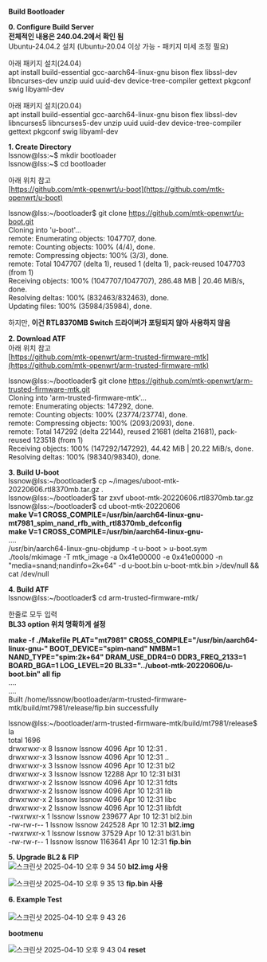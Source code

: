 **Build Bootloader**

**0\. Configure Build Server**  
**전체적인 내용은 240.04.2에서 확인 됨**  
Ubuntu-24.04.2 설치 (Ubuntu-20.04 이상 가능 \- 패키지 미세 조정 필요)

아래 패키지 설치(24.04)  
apt install build-essential gcc-aarch64-linux-gnu bison flex libssl-dev libncurses-dev unzip uuid uuid-dev device-tree-compiler gettext pkgconf swig libyaml-dev

아래 패키지 설치(20.04)  
apt install build-essential gcc-aarch64-linux-gnu bison flex libssl-dev libncurses5 libncurses5-dev unzip uuid uuid-dev device-tree-compiler gettext pkgconf swig libyaml-dev

**1\. Create Directory**  
lssnow@lss:\~$ mkdir bootloader  
lssnow@lss:\~$ cd bootloader

아래 위치 참고  
[https://github.com/mtk-openwrt/u-boot](https://github.com/mtk-openwrt/u-boot)

lssnow@lss:\~/bootloader$ git clone https://github.com/mtk-openwrt/u-boot.git  
Cloning into 'u-boot'...  
remote: Enumerating objects: 1047707, done.  
remote: Counting objects: 100% (4/4), done.  
remote: Compressing objects: 100% (3/3), done.  
remote: Total 1047707 (delta 1), reused 1 (delta 1), pack-reused 1047703 (from 1\)  
Receiving objects: 100% (1047707/1047707), 286.48 MiB | 20.46 MiB/s, done.  
Resolving deltas: 100% (832463/832463), done.  
Updating files: 100% (35984/35984), done.

하지만, **이건 RTL8370MB Switch 드라이버가 포팅되지 않아 사용하지 않음**

**2\. Download ATF**  
아래 위치 참고  
[https://github.com/mtk-openwrt/arm-trusted-firmware-mtk](https://github.com/mtk-openwrt/arm-trusted-firmware-mtk)

lssnow@lss:\~/bootloader$ git clone https://github.com/mtk-openwrt/arm-trusted-firmware-mtk.git  
Cloning into 'arm-trusted-firmware-mtk'...  
remote: Enumerating objects: 147292, done.  
remote: Counting objects: 100% (23774/23774), done.  
remote: Compressing objects: 100% (2093/2093), done.  
remote: Total 147292 (delta 22144), reused 21681 (delta 21681), pack-reused 123518 (from 1\)  
Receiving objects: 100% (147292/147292), 44.42 MiB | 20.22 MiB/s, done.  
Resolving deltas: 100% (98340/98340), done.

**3\. Build U-boot**  
lssnow@lss:\~/bootloader$ cp \~/images/uboot-mtk-20220606.rtl8370mb.tar.gz .  
lssnow@lss:\~/bootloader$ tar zxvf uboot-mtk-20220606.rtl8370mb.tar.gz  
lssnow@lss:\~/bootloader$ cd uboot-mtk-20220606  
**make V=1 CROSS\_COMPILE=/usr/bin/aarch64-linux-gnu- mt7981\_spim\_nand\_rfb\_with\_rtl8370mb\_defconfig**  
**make V=1 CROSS\_COMPILE=/usr/bin/aarch64-linux-gnu-**  
….  
 /usr/bin/aarch64-linux-gnu-objdump \-t u-boot \> u-boot.sym  
  ./tools/mkimage \-T mtk\_image \-a 0x41e00000 \-e 0x41e00000 \-n "media=snand;nandinfo=2k+64" \-d u-boot.bin u-boot-mtk.bin \>/dev/null  && cat /dev/null

**4\. Build ATF**  
lssnow@lss:\~/bootloader$ cd arm-trusted-firmware-mtk/

한줄로 모두 입력  
**BL33 option 위치 명확하게 설정**

**make \-f ./Makefile PLAT="mt7981" CROSS\_COMPILE="/usr/bin/aarch64-linux-gnu-" BOOT\_DEVICE="spim-nand" NMBM=1 NAND\_TYPE="spim:2k+64" DRAM\_USE\_DDR4=0 DDR3\_FREQ\_2133=1 BOARD\_BGA=1 LOG\_LEVEL=20 BL33="../uboot-mtk-20220606/u-boot.bin"  all fip**  
….  
….  
Built /home/lssnow/bootloader/arm-trusted-firmware-mtk/build/mt7981/release/fip.bin successfully

lssnow@lss:\~/bootloader/arm-trusted-firmware-mtk/build/mt7981/release$ la  
total 1696  
drwxrwxr-x 8 lssnow lssnow    4096 Apr 10 12:31 .  
drwxrwxr-x 3 lssnow lssnow    4096 Apr 10 12:31 ..  
drwxrwxr-x 3 lssnow lssnow    4096 Apr 10 12:31 bl2  
drwxrwxr-x 3 lssnow lssnow   12288 Apr 10 12:31 bl31  
drwxrwxr-x 2 lssnow lssnow    4096 Apr 10 12:31 fdts  
drwxrwxr-x 2 lssnow lssnow    4096 Apr 10 12:31 lib  
drwxrwxr-x 2 lssnow lssnow    4096 Apr 10 12:31 libc  
drwxrwxr-x 2 lssnow lssnow    4096 Apr 10 12:31 libfdt  
\-rwxrwxr-x 1 lssnow lssnow  239677 Apr 10 12:31 bl2.bin  
\-rw-rw-r-- 1 lssnow lssnow  242528 Apr 10 12:31 **bl2.img**  
\-rwxrwxr-x 1 lssnow lssnow   37529 Apr 10 12:31 bl31.bin  
\-rw-rw-r-- 1 lssnow lssnow 1163641 Apr 10 12:31 **fip.bin**

**5\. Upgrade BL2 & FIP**  
 ![스크린샷 2025-04-10 오후 9 34 50](https://github.com/user-attachments/assets/6afdc4c9-e415-4feb-84cc-644c5370ef7f)
**bl2.img 사용**

![스크린샷 2025-04-10 오후 9 35 13](https://github.com/user-attachments/assets/8304825a-a58a-4b3d-ace5-1f8a9b5bd5f6)
**fip.bin 사용**

**6\. Example Test**  
   
![스크린샷 2025-04-10 오후 9 43 26](https://github.com/user-attachments/assets/a8516923-90ee-4484-9646-c9aa7bfb02fe)

**bootmenu**

![스크린샷 2025-04-10 오후 9 43 04](https://github.com/user-attachments/assets/2489f93f-1636-42e5-b709-011d8c8f5ab9)
**reset**
